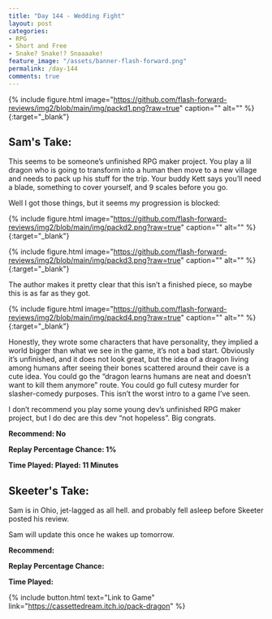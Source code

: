 ```yaml
---
title: "Day 144 - Wedding Fight"
layout: post
categories:
- RPG
- Short and Free
- Snake? Snake!? Snaaaake!
feature_image: "/assets/banner-flash-forward.png"
permalink: /day-144
comments: true
---
```


{% include figure.html image="https://github.com/flash-forward-reviews/img2/blob/main/img/packd1.png?raw=true" caption="" alt="" %}{:target="_blank"}

## Sam's Take:

This seems to be someone’s unfinished RPG maker project. You play a lil dragon who is going to transform into a human then move to a new village and needs to pack up his stuff for the trip. Your buddy Kett says you’ll need a blade, something to cover yourself, and 9 scales before you go.

Well I got those things, but it seems my progression is blocked:

{% include figure.html image="https://github.com/flash-forward-reviews/img2/blob/main/img/packd2.png?raw=true" caption="" alt="" %}{:target="_blank"}

{% include figure.html image="https://github.com/flash-forward-reviews/img2/blob/main/img/packd3.png?raw=true" caption="" alt="" %}{:target="_blank"}

The author makes it pretty clear that this isn’t a finished piece, so maybe this is as far as they got.

{% include figure.html image="https://github.com/flash-forward-reviews/img2/blob/main/img/packd4.png?raw=true" caption="" alt="" %}{:target="_blank"}

Honestly, they wrote some characters that have personality, they implied a world bigger than what we see in the game, it’s not a bad start. Obviously it’s unfinished, and it does not look great, but the idea of a dragon living among humans after seeing their bones scattered around their cave is a cute idea. You could go the “dragon learns humans are neat and doesn’t want to kill them anymore” route. You could go full cutesy murder for slasher-comedy purposes. This isn’t the worst intro to a game I’ve seen.

I don’t recommend you play some young dev’s unfinished RPG maker project, but I do dec are this dev “not hopeless”. Big congrats.

**Recommend: No**

**Replay Percentage Chance: 1%**

**Time Played: Played: 11 Minutes**

## Skeeter's Take:

Sam is in Ohio, jet-lagged as all hell. and probably fell asleep before Skeeter posted his review.

Sam will update this once he wakes up tomorrow.

**Recommend:**

**Replay Percentage Chance:**

**Time Played:**

{% include button.html text="Link to Game" link="https://cassettedream.itch.io/pack-dragon" %}